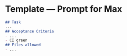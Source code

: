 # Template — Prompt for Max

```md
## Task
...
## Acceptance Criteria
- ...
- CI green
## Files allowed
- ...
```
